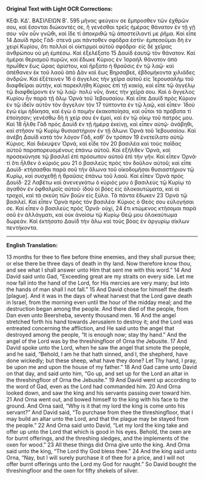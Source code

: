 **Original Text with Light OCR Corrections:**

ΚΕΦ. ΚΔʹ. ΒΑΣΙΛΕΙΩΝ Βʹ. 595
μῆνας φεύγειν σε ἔμπροσθεν τῶν ἐχθρῶν σου, καὶ ἔσονται διώκοντές σε, ἢ γενέσθαι τρεῖς ἡμέρας θάνατον ἐν τῇ γῇ σου· νῦν οὖν γνῶθι, καὶ ἴδε τί ἀποκριθῶ τῷ ἀποστείλαντί με ῥῆμα. Καὶ εἶπε 14 Δαυὶδ πρὸς Γάδ· στενά μοι πάντοθεν σφόδρα ἐστίν· ἐμπεσοῦμαι δὴ ἐν χειρὶ Κυρίου, ὅτι πολλοὶ οἱ οἰκτιρμοὶ αὐτοῦ σφόδρα· εἰς δὲ χεῖρας ἀνθρώπου οὐ μὴ ἐμπέσω. Καὶ ἐξελέξατο 15 Δαυὶδ ἑαυτῷ τὸν θάνατον. Καὶ ἡμέραι θερισμοῦ πυρῶν, καὶ ἔδωκε Κύριος ἐν Ἰσραὴλ θάνατον ἀπὸ πρωΐθεν ἕως ὥρας ἀρίστου, καὶ ἤρξατο ἡ θραῦσις ἐν τῷ λαῷ· καὶ ἀπέθανεν ἐκ τοῦ λαοῦ ἀπὸ Δὰν καὶ ἕως Βηρσαβεέ, ἑβδομήκοντα χιλιάδες ἀνδρῶν. Καὶ ἐξέτεινεν 16 ὁ ἄγγελος τὴν χεῖρα αὐτοῦ εἰς Ἱερουσαλὴμ τοῦ διαφθεῖραι αὐτήν, καὶ παρεκλήθη Κύριος ἐπὶ τῇ κακίᾳ, καὶ εἶπε τῷ ἀγγέλῳ τῷ διαφθείροντι ἐν τῷ λαῷ· πολὺ νῦν, ἄνες τὴν χεῖρά σου. Καὶ ὁ ἄγγελος Κυρίου ἦν παρὰ τῇ ἅλῳ Ὀρνὰ τοῦ Ἱεβουσαίου. Καὶ εἶπε Δαυὶδ πρὸς Κύριον ἐν τῷ ἰδεῖν αὐτὸν τὸν ἄγγελον τὸν 17 τύπτοντα ἐν τῷ λαῷ, καὶ εἶπεν· Ἰδοὺ ἐγώ εἰμι ἠδίκησα, καὶ ἐγὼ ὁ ποιμὴν ἐκακοποίησα, καὶ οὗτοι τὰ πρόβατα τί ἐποίησαν; γενέσθω δὴ ἡ χείρ σου ἐν ἐμοί, καὶ ἐν τῷ οἴκῳ τοῦ πατρός μου. Καὶ 18 ἦλθε Γὰδ πρὸς Δαυὶδ ἐν τῇ ἡμέρᾳ ἐκείνῃ, καὶ εἶπεν αὐτῷ· ἀνάβηθι, καὶ στῆσον τῷ Κυρίῳ θυσιαστήριον ἐν τῇ ἅλωνι Ὀρνὰ τοῦ Ἱεβουσαίου. Καὶ ἀνέβη Δαυὶδ κατὰ τὸν λόγον Γάδ, καθ’ ὃν τρόπον 19 ἐνετείλατο αὐτῷ Κύριος. Καὶ διέκυψεν Ὀρνά, καὶ εἶδε τὸν 20 βασιλέα καὶ τοὺς παῖδας αὐτοῦ παραπορευομένους ἐπάνω αὐτοῦ. Καὶ ἐξῆλθεν Ὀρνά, καὶ προσεκύνησε τῷ βασιλεῖ ἐπὶ πρόσωπον αὐτοῦ ἐπὶ τὴν γῆν. Καὶ εἶπεν Ὀρνά· τί ὅτι ἦλθεν ὁ κύριός μου 21 ὁ βασιλεὺς πρὸς τὸν δοῦλον αὐτοῦ; καὶ εἶπε Δαυὶδ· κτήσασθαι παρὰ σοῦ τὴν ἅλωνα τοῦ οἰκοδομῆσαι θυσιαστήριον τῷ Κυρίῳ, καὶ συσχεθῇ ἡ θραῦσις ἐπάνω τοῦ λαοῦ. Καὶ εἶπεν Ὀρνὰ πρὸς Δαυίδ· 22 Λαβέτω καὶ ἀνενεγκάτω ὁ κύριός μου ὁ βασιλεὺς τῷ Κυρίῳ τὸ ἀγαθὸν ἐν ὀφθαλμοῖς αὐτοῦ· ἰδοὺ οἱ βόες εἰς ὁλοκαυτώματα, καὶ οἱ τροχοί, καὶ τὰ σκεύη τῶν βοῶν εἰς ξύλα. Τὰ πάντα ἔδωκεν 23 Ὀρνὰ τῷ βασιλεῖ. Καὶ εἶπεν Ὀρνὰ πρὸς τὸν βασιλέα· Κύριος ὁ Θεός σου εὐλογήσαι σε. Καὶ εἶπεν ὁ βασιλεὺς πρὸς Ὀρνά· οὐχί, 24 ἔτι κτώμενος κτήσομαι παρὰ σοῦ ἐν ἀλλάγματι, καὶ οὐκ ἀνοίσω τῷ Κυρίῳ Θεῷ μου ὁλοκαύτωμα δωρεάν. Καὶ ἐκτήσατο Δαυὶδ τὴν ἅλω καὶ τοὺς βόας ἐν ἀργυρίῳ σίκλων πεντήκοντα.

---

**English Translation:**

13 months for thee to flee before thine enemies, and they shall pursue thee; or else there be three days of death in thy land. Now therefore know thou, and see what I shall answer unto Him that sent me with this word.”
14 And David said unto Gad, “Exceeding great are my straits on every side. Let me now fall into the hand of the Lord, for His mercies are very many; but into the hands of man shall I not fall.”
15 And David chose for himself the death [plague]. And it was in the days of wheat harvest that the Lord gave death in Israel, from the morning even until the hour of the midday meal; and the destruction began among the people. And there died of the people, from Dan even unto Beersheba, seventy thousand men.
16 And the angel stretched forth his hand towards Jerusalem to destroy it; and the Lord was entreated concerning the affliction, and He said unto the angel that destroyed among the people, “It is enough now; stay thy hand.” And the angel of the Lord was by the threshingfloor of Orna the Jebusite.
17 And David spoke unto the Lord, when he saw the angel that smote the people, and he said, “Behold, I am he that hath sinned, and I, the shepherd, have done wickedly; but these sheep, what have they done? Let Thy hand, I pray, be upon me and upon the house of my father.”
18 And Gad came unto David on that day, and said unto him, “Go up, and set up for the Lord an altar in the threshingfloor of Orna the Jebusite.”
19 And David went up according to the word of Gad, even as the Lord had commanded him.
20 And Orna looked down, and saw the king and his servants passing over toward him.
21 And Orna went out, and bowed himself to the king with his face to the ground. And Orna said, “Why is it that my lord the king is come unto his servant?” And David said, “To purchase from thee the threshingfloor, that I may build an altar unto the Lord, and that the plague may be stayed from the people.”
22 And Orna said unto David, “Let my lord the king take and offer up unto the Lord that which is good in his eyes. Behold, the oxen are for burnt offerings, and the threshing sledges, and the implements of the oxen for wood.”
23 All these things did Orna give unto the king. And Orna said unto the king, “The Lord thy God bless thee.”
24 And the king said unto Orna, “Nay, but I will surely purchase it of thee for a price, and I will not offer burnt offerings unto the Lord my God for naught.” So David bought the threshingfloor and the oxen for fifty shekels of silver.